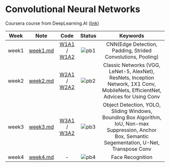 # Convolutional Neural Networks
Coursera course from DeepLearning.AI ([link](https://www.coursera.org/learn/convolutional-neural-networks?specialization=deep-learning))

<div align="center">

| **Week** |                                              **Note**                                             |                                                 **Code**                                                |              **Status**              |                    **Keywords**                     |
|:--------:|:-------------------------------------------------------------------------------------------------:|:-------------------------------------------------------------------------------------------------------:|:------------------------------------:|:-------------------------------------------------------------------------------------------------------:|
|   week1  | [week1.md](https://github.com/yixiaowang2001/Deep-Learning_Notes/blob/main/Course4/note/week1.md) | [W1A1](https://github.com/yixiaowang2001/Deep-Learning_Notes/blob/main/Course4/code/W1A1/Convolution_model_Step_by_Step_v1.ipynb) / [W1A2](https://github.com/yixiaowang2001/Deep-Learning_Notes/blob/main/Course4/code/W1A2/Convolution_model_Application.ipynb) | ![pb1](https://progress-bar.dev/100) |  CNN(Edge Detection, Padding, Strided Convolutions, Pooling)  |
|   week2  | [week2.md](https://github.com/yixiaowang2001/Deep-Learning_Notes/blob/main/Course4/note/week2.md) | [W2A1](https://github.com/yixiaowang2001/Deep-Learning_Notes/blob/main/Course4/code/W2A1/Residual_Networks.ipynb) / [W2A2](https://github.com/yixiaowang2001/Deep-Learning_Notes/blob/main/Course4/code/W2A2/Transfer_learning_with_MobileNet_v1.ipynb) | ![pb2](https://progress-bar.dev/100) |  Classic Networks (VGG, LeNet-5, AlexNet), ResNets, Inception Network, 1X1 Conv, MobileNets, EfficientNet, Advices for Using Conv  |
|   week3  | [week3.md](https://github.com/yixiaowang2001/Deep-Learning_Notes/blob/main/Course4/note/week3.md) | [W3A1](https://github.com/yixiaowang2001/Deep-Learning_Notes/blob/main/Course4/code/W3A1/Autonomous_driving_application_Car_detection.ipynb) / [W3A2](https://github.com/yixiaowang2001/Deep-Learning_Notes/blob/main/Course4/code/W3A2/Image_segmentation_Unet_v2.ipynb) | ![pb3](https://progress-bar.dev/100) | Object Detection, YOLO, Sliding Windows, Bounding Box Algorithm, IoU, Non-max Suppression, Anchor Box, Semantic Segementation, U-Net, Transpose Conv  |
|   week4  | [week4.md](https://github.com/yixiaowang2001/Deep-Learning_Notes/blob/main/Course4/note/week4.md) | - | ![pb4](https://progress-bar.dev/0) |  Face Recognition  |

</div>